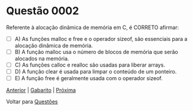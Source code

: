 # Questão 0002

Referente à alocação dinâmica de memória em C, é CORRETO afirmar:

- [ ] A) As funções malloc e free e o operador sizeof, são essenciais para a alocação dinâmica de memória.
- [ ] B) A função malloc usa o número de blocos de memória que serão alocados na memória.
- [ ] C) As funções calloc e realloc são usadas para liberar arrays.
- [ ] D) A função clear é usada para limpar o conteúdo de um ponteiro.
- [ ] E) A função free é geralmente usada com o operador sizeof.

[Anterior](0001.md) | [Gabarito](gabarito.md) | [Próxima](0003.md)

Voltar para [Questões](questoes.md)
